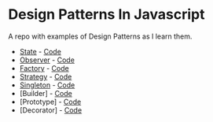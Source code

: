 # Design Patterns In Javascript
A repo with examples of Design Patterns as I learn them.

- [State](state.md) - [Code](./js/state.js)
- [Observer](observer.md) - [Code](./js/observer.js)
- [Factory](factory.md) - [Code](./js/factory.js)
- [Strategy](strategy.md) - [Code](./js/strategy.js)
- [Singleton](singleton.md) - [Code](./js/singleton.js)
- [Builder] - [Code](./js/builder.js)
- [Prototype] - [Code](./js/prototype.js)
- [Decorator] - [Code](./js/decorator.js)
